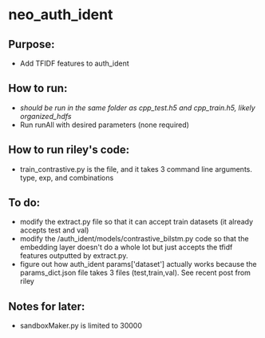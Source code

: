 # neo_auth_ident

## Purpose:
- Add TFIDF features to auth_ident

## How to run:
- *should be run in the same folder as cpp_test.h5 and cpp_train.h5, likely organized_hdfs*
- Run runAll with desired parameters (none required)

## How to run riley's code:
- train_contrastive.py is the file, and it takes 3 command line arguments. type, 
exp, and combinations

## To do:
- modify the extract.py file so that it can accept train datasets (it already 
accepts test and val)
- modify the /auth_ident/models/contrastive_bilstm.py code so that the embedding 
layer doesn't do a whole lot but just accepts the tfidf features outputted by 
extract.py. 
- figure out how auth_ident params['dataset'] actually works because the 
params_dict.json file takes 3 files (test,train,val). See recent post from riley


## Notes for later:
- sandboxMaker.py is limited to 30000
